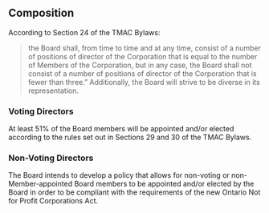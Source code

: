 ## Composition

According to Section 24 of the TMAC Bylaws:

> the Board shall, from time to time and at any time, consist of a number of positions of director of the Corporation that is equal to the number of Members of the Corporation, but in any case, the Board shall not consist of a number of positions of director of the Corporation that is fewer than three.” Additionally, the Board will strive to be diverse in its representation.

### Voting Directors

At least 51% of the Board members will be appointed and/or elected according to the rules set out in Sections 29 and 30 of the TMAC Bylaws.

### Non-Voting Directors

The Board intends to develop a policy that allows for non-voting or non-Member-appointed Board members to be appointed and/or elected by the Board in order to be compliant with the requirements of the new Ontario Not for Profit Corporations Act.